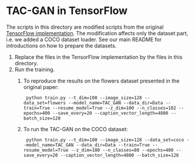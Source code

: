 # TAC-GAN in TensorFlow
The scripts in this directory are modified scripts from the original [TensorFlow implementation](https://github.com/dashayushman/TAC-GAN). 
The modification affects only the dataset part, i.e. we added a COCO dataset loader. See our main README for introductions on how to prepare the datasets.

1. Replace the files in the TensorFlow implementation by the files in this directory.
2. Run the training.
    1. To reproduce the results on the flowers dataset presented in the original paper:
    
            python train.py --t_dim=100 --image_size=128 --data_set=flowers --model_name=TAC_GAN --data_dir=Data --train=True --resume_model=True --z_dim=100 --n_classes=102 --epochs=400 --save_every=20 --caption_vector_length=4800 --batch_size=128
            
    2. To run the TAC-GAN on the COCO dataset:
            
            python train.py --t_dim=100 --image_size=128 --data_set=coco --model_name=TAC_GAN --data_dir=Data --train=True --resume_model=True --z_dim=100 --n_classes=80 --epochs=400 --save_every=20 --caption_vector_length=4800 --batch_size=128